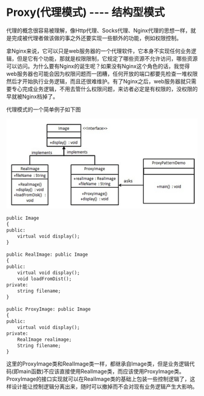 # Proxy(代理模式)    ---- 结构型模式

代理的概念很容易被理解，像Http代理、Socks代理、Nginx代理的思想一样，就是完成被代理者做该做的事之外还要实现一些额外的功能，例如权限控制。

拿Nginx来说，它可以只是web服务器的一个代理软件，它本身不实现任何业务逻辑，但是它有个功能，那就是权限限制，它规定了哪些资源不允许访问，哪些资源可以访问。为什么要有Nginx的诞生呢？如果没有Nginx这个角色的话，我觉得web服务器也可能会因为权限问题而一团糟，任何开放的端口都要先检查一堆权限然后才开始执行业务逻辑，而且还很难维护。有了Nginx之后，web服务器就只需要专心完成业务逻辑，不用去管什么权限问题，来访者必定是有权限的，没权限的早就被Nginx档掉了。


代理模式的一个简单例子如下图

![代理模式UML](https://github.com/xcw0754/PPL/blob/master/UML/uml-proxu-20180924.jpg)



```
public Image
{
public:
    virtual void display();
}

public RealImage: public Image
{
public:
    virtual void display();
    void loadFromDist();
private:
    string filename;
}

public ProxyImage: public Image
{
public:
    virtual void display();
private:
    RealImage realimage;
    String filename;
}
```


这里的ProxyImage类和RealImage类一样，都继承自Image类，但是业务逻辑代码(即main函数)不应该直接使用RealImage类，而应该使用ProxyImage类。ProxyImage的接口实现就可以在RealImage类的基础上包装一些控制逻辑了，这样设计能让控制逻辑分离出来，随时可以撤掉而不会对现有业务逻辑产生大影响。
